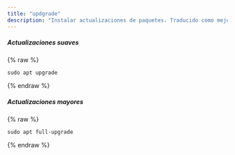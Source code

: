 ```yaml
---
title: "updgrade"
description: "Instalar actualizaciones de paquetes. Traducido como mejorar."
---
```

##### Actualizaciones suaves

{% raw %}
~~~liquid
sudo apt upgrade
~~~
{% endraw %}

##### Actualizaciones mayores

{% raw %}
~~~liquid
sudo apt full-upgrade
~~~
{% endraw %}

